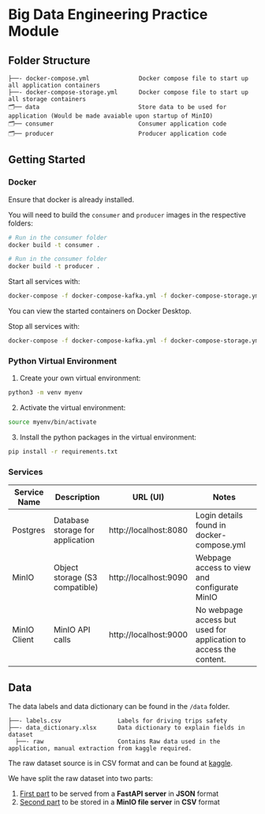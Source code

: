 # Big Data Engineering Practice Module

## Folder Structure

```
├──- docker-compose.yml              Docker compose file to start up all application containers
├──- docker-compose-storage.yml      Docker compose file to start up all storage containers
🗂️── data                            Store data to be used for application (Would be made avaiable upon startup of MinIO)
🗂️── consumer                        Consumer application code
🗂️── producer                        Producer application code
```
## Getting Started

### Docker
Ensure that docker is already installed. 

You will need to build the `consumer` and `producer` images in the respective folders:
```sh
# Run in the consumer folder
docker build -t consumer .

# Run in the consumer folder
docker build -t producer .
```

Start all services with:
```sh
docker-compose -f docker-compose-kafka.yml -f docker-compose-storage.yml -f docker-compose.yml up -d
```

You can view the started containers on Docker Desktop.

Stop all services with:
```sh
docker-compose -f docker-compose-kafka.yml -f docker-compose-storage.yml -f docker-compose.yml down
```

### Python Virtual Environment

1) Create your own virtual environment:
```sh
python3 -m venv myenv
```

2) Activate the virtual environment:
```sh
source myenv/bin/activate
```

3) Install the python packages in the virtual environment:
```sh
pip install -r requirements.txt
```

### Services

| Service Name | Description                      | URL (UI)              | Notes                                                             |
|--------------|----------------------------------|-----------------------|-------------------------------------------------------------------|
| Postgres     | Database storage for application | http://localhost:8080 | Login details found in docker-compose.yml                         |
| MinIO        | Object storage (S3 compatible)   | http://localhost:9090 | Webpage access to view and configurate MinIO                      |
| MinIO Client | MinIO API calls                  | http://localhost:9000 | No webpage access but used for application to access the content. |

## Data

The data labels and data dictionary can be found in the `/data` folder.
```
├──- labels.csv                Labels for driving trips safety
├──- data_dictionary.xlsx      Data dictionary to explain fields in dataset
  ├──- raw                     Contains Raw data used in the application, manual extraction from kaggle required.

```

The raw dataset source is in CSV format and can be found at [kaggle](https://www.kaggle.com/datasets/vancharmlab/grabai).

We have split the raw dataset into two parts:
1) [First part](https://drive.google.com/file/d/1uZFnSLJEk_KECungCZJBnf_M0wv2sUI-/view?usp=drive_link) to be served from a **FastAPI server** in **JSON** format
2) [Second part](https://drive.google.com/file/d/1EdybA11rurBooihyecUQUVHmDwN0_O1Q/view?usp=drive_link) to be stored in a **MinIO file server** in **CSV** format